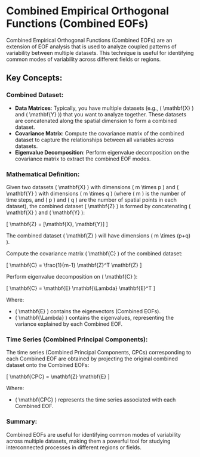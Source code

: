 
# Combined Empirical Orthogonal Functions (Combined EOFs)

Combined Empirical Orthogonal Functions (Combined EOFs) are an extension of EOF analysis that is used to analyze coupled patterns of variability between multiple datasets. This technique is useful for identifying common modes of variability across different fields or regions.

## Key Concepts:

### Combined Dataset:
- **Data Matrices**: Typically, you have multiple datasets (e.g., \( \mathbf{X} \) and \( \mathbf{Y} \)) that you want to analyze together. These datasets are concatenated along the spatial dimension to form a combined dataset.
- **Covariance Matrix**: Compute the covariance matrix of the combined dataset to capture the relationships between all variables across datasets.
- **Eigenvalue Decomposition**: Perform eigenvalue decomposition on the covariance matrix to extract the combined EOF modes.

### Mathematical Definition:

Given two datasets \( \mathbf{X} \) with dimensions \( m \times p \) and \( \mathbf{Y} \) with dimensions \( m \times q \) (where \( m \) is the number of time steps, and \( p \) and \( q \) are the number of spatial points in each dataset), the combined dataset \( \mathbf{Z} \) is formed by concatenating \( \mathbf{X} \) and \( \mathbf{Y} \):

\[
\mathbf{Z} = [\mathbf{X}, \mathbf{Y}]
\]

The combined dataset \( \mathbf{Z} \) will have dimensions \( m \times (p+q) \).

Compute the covariance matrix \( \mathbf{C} \) of the combined dataset:

\[
\mathbf{C} = \frac{1}{m-1} \mathbf{Z}^T \mathbf{Z}
\]

Perform eigenvalue decomposition on \( \mathbf{C} \):

\[
\mathbf{C} = \mathbf{E} \mathbf{\Lambda} \mathbf{E}^T
\]

Where:
- \( \mathbf{E} \) contains the eigenvectors (Combined EOFs).
- \( \mathbf{\Lambda} \) contains the eigenvalues, representing the variance explained by each Combined EOF.

### Time Series (Combined Principal Components):

The time series (Combined Principal Components, CPCs) corresponding to each Combined EOF are obtained by projecting the original combined dataset onto the Combined EOFs:

\[
\mathbf{CPC} = \mathbf{Z} \mathbf{E}
\]

Where:
- \( \mathbf{CPC} \) represents the time series associated with each Combined EOF.

### Summary:
Combined EOFs are useful for identifying common modes of variability across multiple datasets, making them a powerful tool for studying interconnected processes in different regions or fields.
